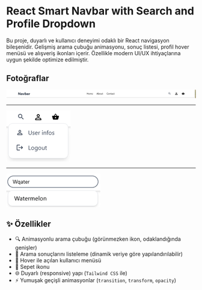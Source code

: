 # React Smart Navbar with Search and Profile Dropdown

Bu proje, duyarlı ve kullanıcı deneyimi odaklı bir React navigasyon bileşenidir. Gelişmiş arama çubuğu animasyonu, sonuç listesi, profil hover menüsü ve alışveriş ikonları içerir. Özellikle modern UI/UX ihtiyaçlarına uygun şekilde optimize edilmiştir.

## Fotoğraflar

![Preview](images/2.png)

--- 

![Preview](images/1.png)

---

![Preview](images/3.png)


## ✨ Özellikler

- 🔍 Animasyonlu arama çubuğu (görünmezken ikon, odaklandığında genişler)
- 🧠 Arama sonuçlarını listeleme (dinamik veriye göre yapılandırılabilir)
- 👤 Hover ile açılan kullanıcı menüsü
- 🛒 Sepet ikonu
- 🌐 Duyarlı (responsive) yapı (`Tailwind CSS` ile)
- ⚡️ Yumuşak geçişli animasyonlar (`transition`, `transform`, `opacity`)

